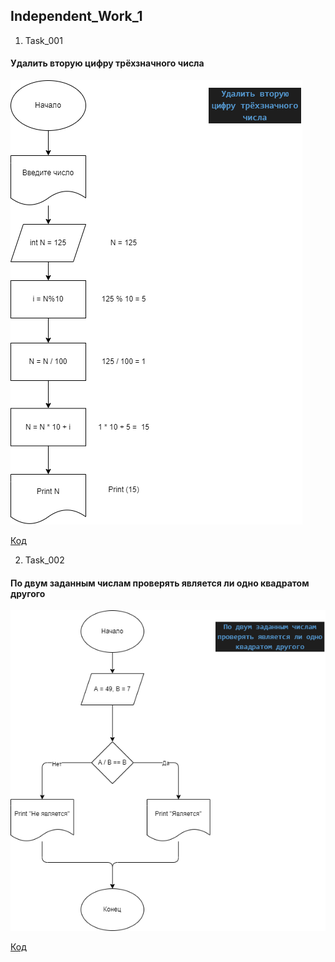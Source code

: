 ## Independent_Work_1

1. Task_001
#### Удалить вторую цифру трёхзначного числа

![Блок-схема](task_001/diagramma.drawio.png)

[Код](task_001/Program.cs)

2. Task_002
#### По двум заданным числам проверять является ли одно квадратом другого

![Блок-схема](task_002/diagramma.drawio.png)

[Код](task_002/Program.cs)